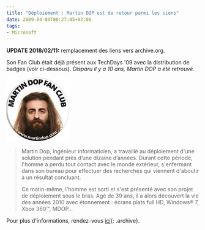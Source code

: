 ```yaml
---
title: "Déploiement : Martin DOP est de retour parmi les siens"
date: 2009-04-09T00:27:05+02:00
tags:
- Microsoft
---
```


<div class="alert-info">
   <strong>UPDATE 2018/02/11:</strong> remplacement des liens vers archive.org.
</div>

Son Fan Club était déjà présent aux TechDays '09 avec la distribution de badges (voir ci-dessous). _Disparu il y a 10 ans, Martin DOP a été retrouvé._

![Martin Dop](martin-dop.jpg)

> 
> Martin Dop, ingénieur informaticien, a travaillé au déploiement d'une solution pendant près d’une dizaine d’années. Durant cette période, l'homme a perdu tout contact avec le monde extérieur, s'enfermant dans son bureau pour effectuer des recherches qui viennent d'aboutir à un résultat concluant.
> 
> Ce matin-même, l'homme est sorti et s'est présenté avec son projet de déploiement sous le bras. Agé de 39 ans, il a alors découvert la vie des années 2010 avec étonnement : écrans plats full HD, Windows® 7, Xbox 360™, MDOP…


Pour plus d'informations, rendez-vous [ici](https://web.archive.org/web/20101231171306/http://www.microsoft.com/france/windows/entreprises/mdop/martin-dop.aspx){: .archive}.
